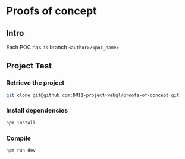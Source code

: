 # Proofs of concept

## Intro

Each POC has its branch `<author>/<poc_name>`

## Project Test

### Retrieve the project

```sh
git clone git@github.com:DMI1-project-webgl/proofs-of-concept.git
```

### Install dependencies

```sh
npm install
```

### Compile

```sh
npm run dev
```


